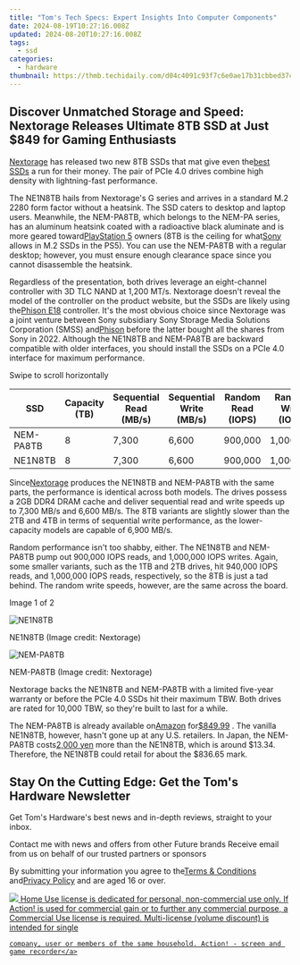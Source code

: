 ```yaml
---
title: "Tom's Tech Specs: Expert Insights Into Computer Components"
date: 2024-08-19T10:27:16.008Z
updated: 2024-08-20T10:27:16.008Z
tags:
  - ssd
categories:
  - hardware
thumbnail: https://thmb.techidaily.com/d04c4091c93f7c6e0ae17b31cbbed37cb1d18932b8605027dfc827051ad0a043.jpg
---
```


## Discover Unmatched Storage and Speed: Nextorage Releases Ultimate 8TB SSD at Just $849 for Gaming Enthusiasts

[Nextorage](https://tools.techidaily.com) has released two new 8TB SSDs that mat give even the[best SSDs](https://tools.techidaily.com) a run for their money. The pair of PCIe 4.0 drives combine high density with lightning-fast performance.

 The NE1N8TB hails from Nextorage's G series and arrives in a standard M.2 2280 form factor without a heatsink. The SSD caters to desktop and laptop users. Meanwhile, the NEM-PA8TB, which belongs to the NEM-PA series, has an aluminum heatsink coated with a radioactive black aluminate and is more geared toward[PlayStation 5](https://tools.techidaily.com) owners (8TB is the ceiling for what[Sony](https://tools.techidaily.com) allows in M.2 SSDs in the PS5). You can use the NEM-PA8TB with a regular desktop; however, you must ensure enough clearance space since you cannot disassemble the heatsink.

 Regardless of the presentation, both drives leverage an eight-channel controller with 3D TLC NAND at 1,200 MT/s. Nextorage doesn't reveal the model of the controller on the product website, but the SSDs are likely using the[Phison E18](https://tools.techidaily.com) controller. It's the most obvious choice since Nextorage was a joint venture between Sony subsidiary Sony Storage Media Solutions Corporation (SMSS) and[Phison](https://tools.techidaily.com) before the latter bought all the shares from Sony in 2022\. Although the NE1N8TB and NEM-PA8TB are backward compatible with older interfaces, you should install the SSDs on a PCIe 4.0 interface for maximum performance.

 Swipe to scroll horizontally

| SSD       | Capacity (TB) | Sequential Read (MB/s) | Sequential Write (MB/s) | Random Read (IOPS) | Random Write (IOPS) | DRAM Cache (GB) | Endurance (TBW) |
| --------- | ------------- | ---------------------- | ----------------------- | ------------------ | ------------------- | --------------- | --------------- |
| NEM-PA8TB | 8             | 7,300                  | 6,600                   | 900,000            | 1,000,000           | 2               | 10,000          |
| NE1N8TB   | 8             | 7,300                  | 6,600                   | 900,000            | 1,000,000           | 2               | 10,000          |

 Since[Nextorage](https://tools.techidaily.com) produces the NE1N8TB and NEM-PA8TB with the same parts, the performance is identical across both models. The drives possess a 2GB DDR4 DRAM cache and deliver sequential read and write speeds up to 7,300 MB/s and 6,600 MB/s. The 8TB variants are slightly slower than the 2TB and 4TB in terms of sequential write performance, as the lower-capacity models are capable of 6,900 MB/s.

 Random performance isn't too shabby, either. The NE1N8TB and NEM-PA8TB pump out 900,000 IOPS reads, and 1,000,000 IOPS writes. Again, some smaller variants, such as the 1TB and 2TB drives, hit 940,000 IOPS reads, and 1,000,000 IOPS reads, respectively, so the 8TB is just a tad behind. The random write speeds, however, are the same across the board.

 Image 1 of 2

![NE1N8TB](https://vanilla.futurecdn.net/cyclingnews/media/img/missing-image.svg)

NE1N8TB  (Image credit: Nextorage)

![NEM-PA8TB](https://vanilla.futurecdn.net/cyclingnews/media/img/missing-image.svg)

NEM-PA8TB  (Image credit: Nextorage)

 Nextorage backs the NE1N8TB and NEM-PA8TB with a limited five-year warranty or before the PCIe 4.0 SSDs hit their maximum TBW. Both drives are rated for 10,000 TBW, so they're built to last for a while.

 The NEM-PA8TB is already available on[Amazon](https://tools.techidaily.com) for[$849.99](https://target.georiot.com/Proxy.ashx?tsid=45723&GR%5FURL=https%3A%2F%2Famazon.com%2Fdp%2FB0CTGTNSDX%3Ftag%3Dhawk-future-20%26ascsubtag%3Dtomshardware-us-1185771451787124906-20) . The vanilla NE1N8TB, however, hasn't gone up at any U.S. retailers. In Japan, the NEM-PA8TB costs[2,000 yen](https://go.redirectingat.com/?id=92X1584492&xcust=tomshardware%5Fus%5F1271651936150678199&xs=1&url=https%3A%2F%2Fwww.amazon.co.jp%2Fdp%2FB0CTGV11V4%3Fth%3D1&sref=https%3A%2F%2Fwww.tomshardware.com%2Fpc-components%2Fssds%2Fnextorage-launches-8tb-ssd-for-pc-gamers-and-ps5-owners-dollar849-for-8tb-of-storage-at-7300-mbs) more than the NE1N8TB, which is around $13.34\. Therefore, the NE1N8TB could retail for about the $836.65 mark.

## Stay On the Cutting Edge: Get the Tom's Hardware Newsletter

 Get Tom's Hardware's best news and in-depth reviews, straight to your inbox.

 Contact me with news and offers from other Future brands  Receive email from us on behalf of our trusted partners or sponsors

 By submitting your information you agree to the[Terms & Conditions](https://futureplc.com/terms-conditions/) and[Privacy Policy](https://futureplc.com/privacy-policy/) and are aged 16 or over.

<ins class="adsbygoogle"
     style="display:block"
     data-ad-format="autorelaxed"
     data-ad-client="ca-pub-7571918770474297"
     data-ad-slot="1223367746"></ins>



<ins class="adsbygoogle"
     style="display:block"
     data-ad-client="ca-pub-7571918770474297"
     data-ad-slot="8358498916"
     data-ad-format="auto"
     data-full-width-responsive="true"></ins>



<!-- affiliate ads begin -->
<a href="https://checkout.mirillis.com/order/checkout.php?PRODS=4704640&QTY=1&AFFILIATE=108875&CART=1"> <img src="https://secure.avangate.com/images/merchant/547a5a56d43f6d40f9a6a2f76501d013/products/1_mirillis_action_boxshot_store_1x.jpg" border="0">
	Home Use license is dedicated for personal, non-commercial use only. 
	If Action! is used for commercial gain or to further any commercial purpose, 
	a Commercial Use license is required. Multi-license (volume discount) is intended for single 
 
	company, user or members of the same household. Action! - screen and game recorder</a>
<!-- affiliate ads end -->